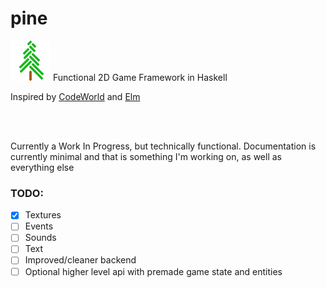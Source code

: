 # pine

![logo](https://github.com/Grinshpon/pine/blob/master/src/Media/logo.png)
Functional 2D Game Framework in Haskell

Inspired by [CodeWorld](https://github.com/google/codeworld) and [Elm](https://elm-lang.org/)

<br>

<br>

Currently a Work In Progress, but technically functional. Documentation is currently minimal and that is something I'm working on, as well as everything else

### TODO:

- [x] Textures
- [ ] Events
- [ ] Sounds
- [ ] Text
- [ ] Improved/cleaner backend
- [ ] Optional higher level api with premade game state and entities
